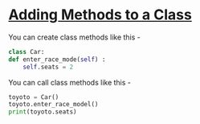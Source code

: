 # [Adding Methods to a Class](Python%20Syntax%20Cheat%20Sheet.pdf#page=15)

You can create class methods like this -
```python
class Car:
def enter_race_mode(self) : 
	self.seats = 2
```

You can call class methods like this -
```python
toyoto = Car()
toyoto.enter_race_model()
print(toyoto.seats)
```